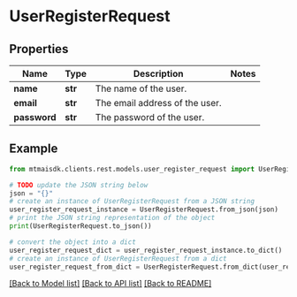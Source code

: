 # UserRegisterRequest


## Properties

Name | Type | Description | Notes
------------ | ------------- | ------------- | -------------
**name** | **str** | The name of the user. | 
**email** | **str** | The email address of the user. | 
**password** | **str** | The password of the user. | 

## Example

```python
from mtmaisdk.clients.rest.models.user_register_request import UserRegisterRequest

# TODO update the JSON string below
json = "{}"
# create an instance of UserRegisterRequest from a JSON string
user_register_request_instance = UserRegisterRequest.from_json(json)
# print the JSON string representation of the object
print(UserRegisterRequest.to_json())

# convert the object into a dict
user_register_request_dict = user_register_request_instance.to_dict()
# create an instance of UserRegisterRequest from a dict
user_register_request_from_dict = UserRegisterRequest.from_dict(user_register_request_dict)
```
[[Back to Model list]](../README.md#documentation-for-models) [[Back to API list]](../README.md#documentation-for-api-endpoints) [[Back to README]](../README.md)



